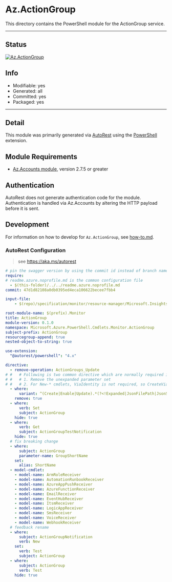 <!-- region Generated -->
# Az.ActionGroup
This directory contains the PowerShell module for the ActionGroup service.

---
## Status
[![Az.ActionGroup](https://img.shields.io/powershellgallery/v/Az.ActionGroup.svg?style=flat-square&label=Az.ActionGroup "Az.ActionGroup")](https://www.powershellgallery.com/packages/Az.ActionGroup/)

## Info
- Modifiable: yes
- Generated: all
- Committed: yes
- Packaged: yes

---
## Detail
This module was primarily generated via [AutoRest](https://github.com/Azure/autorest) using the [PowerShell](https://github.com/Azure/autorest.powershell) extension.

## Module Requirements
- [Az.Accounts module](https://www.powershellgallery.com/packages/Az.Accounts/), version 2.7.5 or greater

## Authentication
AutoRest does not generate authentication code for the module. Authentication is handled via Az.Accounts by altering the HTTP payload before it is sent.

## Development
For information on how to develop for `Az.ActionGroup`, see [how-to.md](how-to.md).
<!-- endregion -->

### AutoRest Configuration
> see https://aka.ms/autorest

```yaml
# pin the swagger version by using the commit id instead of branch name
require:
# readme.azure.noprofile.md is the common configuration file
  - $(this-folder)/../../readme.azure.noprofile.md
commit: 47d1d82108a0db0395ed4eca106622becee7fbb4

input-file:
    - $(repo)/specification/monitor/resource-manager/Microsoft.Insights/stable/2023-01-01/actionGroups_API.json

root-module-name: $(prefix).Monitor
title: ActionGroup
module-version: 0.1.0
namespace: Microsoft.Azure.PowerShell.Cmdlets.Monitor.ActionGroup
subject-prefix: ActionGroup
resourcegroup-append: true
nested-object-to-string: true

use-extension:
  "@autorest/powershell": "4.x"

directive:
  - remove-operation: ActionGroups_Update
# #   # Following is two common directive which are normally required in all the RPs
# #   # 1. Remove the unexpanded parameter set
# #   # 2. For New-* cmdlets, ViaIdentity is not required, so CreateViaIdentityExpanded is removed as well
  - where:
      variant: ^(Create|Enable|Update).*(?<!Expanded|JsonFilePath|JsonString)$
    remove: true
  - where:
      verb: Set
      subject: ActionGroup
    hide: true
  - where:
      verb: Get
      subject: ActionGroupTestNotification
    hide: true
  # fix breaking change
  - where:
      subject: ActionGroup
      parameter-name: GroupShortName
    set:
      alias: ShortName
  - model-cmdlet:
    - model-name: ArmRoleReceiver
    - model-name: AutomationRunbookReceiver
    - model-name: AzureAppPushReceiver
    - model-name: AzureFunctionReceiver
    - model-name: EmailReceiver
    - model-name: EventHubReceiver
    - model-name: ItsmReceiver
    - model-name: LogicAppReceiver
    - model-name: SmsReceiver
    - model-name: VoiceReceiver
    - model-name: WebhookReceiver
  # feedback rename
  - where:
      subject: ActionGroupNotification
      verb: New
    set:
      verb: Test
      subject: ActionGroup
  - where:
      subject: ActionGroup
      verb: Test
    hide: true
```
